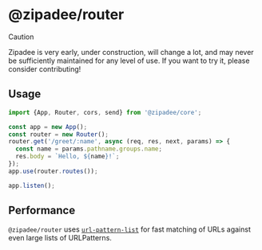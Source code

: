 # @zipadee/router

> [!CAUTION]
> Zipadee is very early, under construction, will change a lot, and may never be sufficiently maintained for any level of use. If you want to try it, please consider contributing!

## Usage

```ts
import {App, Router, cors, send} from '@zipadee/core';

const app = new App();
const router = new Router();
router.get('/greet/:name', async (req, res, next, params) => {
  const name = params.pathname.groups.name;
  res.body = `Hello, ${name}!`;
});
app.use(router.routes());

app.listen();
```

## Performance

`@zipadee/router` uses
[`url-pattern-list`](https://npmjs.com/package/url-pattern-list) for fast
matching of URLs against even large lists of URLPatterns.
